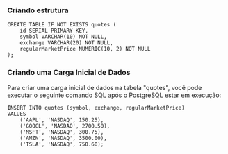 ### Criando estrutura

```shell
CREATE TABLE IF NOT EXISTS quotes (
    id SERIAL PRIMARY KEY,
    symbol VARCHAR(10) NOT NULL,
    exchange VARCHAR(20) NOT NULL,
    regularMarketPrice NUMERIC(10, 2) NOT NULL
);
```


### Criando uma Carga Inicial de Dados

Para criar uma carga inicial de dados na tabela "quotes", você pode executar o seguinte comando SQL após o PostgreSQL estar em execução:

```shell
INSERT INTO quotes (symbol, exchange, regularMarketPrice)
VALUES
    ('AAPL', 'NASDAQ', 150.25),
    ('GOOGL', 'NASDAQ', 2700.50),
    ('MSFT', 'NASDAQ', 300.75),
    ('AMZN', 'NASDAQ', 3500.00),
    ('TSLA', 'NASDAQ', 750.60);
```